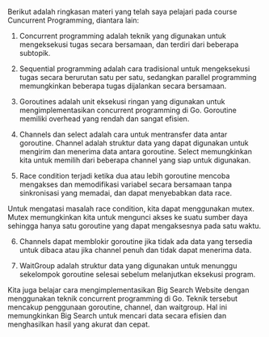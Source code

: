 Berikut adalah ringkasan materi yang telah saya pelajari pada course Cuncurrent Programming, diantara lain:


1. Concurrent programming adalah teknik yang digunakan untuk mengeksekusi tugas secara bersamaan, dan terdiri dari beberapa subtopik.

2. Sequential programming adalah cara tradisional untuk mengeksekusi tugas secara berurutan satu per satu, sedangkan parallel programming memungkinkan beberapa tugas dijalankan secara bersamaan.

3. Goroutines adalah unit eksekusi ringan yang digunakan untuk mengimplementasikan concurrent programming di Go. Goroutine memiliki overhead yang rendah dan sangat efisien.

4. Channels dan select adalah cara untuk mentransfer data antar goroutine. Channel adalah struktur data yang dapat digunakan untuk mengirim dan menerima data antara goroutine. Select memungkinkan kita untuk memilih dari beberapa channel yang siap untuk digunakan.

5. Race condition terjadi ketika dua atau lebih goroutine mencoba mengakses dan memodifikasi variabel secara bersamaan tanpa sinkronisasi yang memadai, dan dapat menyebabkan data race.

Untuk mengatasi masalah race condition, kita dapat menggunakan mutex. Mutex memungkinkan kita untuk mengunci akses ke suatu sumber daya sehingga hanya satu goroutine yang dapat mengaksesnya pada satu waktu.

6. Channels dapat memblokir goroutine jika tidak ada data yang tersedia untuk dibaca atau jika channel penuh dan tidak dapat menerima data.

7. WaitGroup adalah struktur data yang digunakan untuk menunggu sekelompok goroutine selesai sebelum melanjutkan eksekusi program.

Kita juga belajar cara mengimplementasikan Big Search Website dengan menggunakan teknik concurrent programming di Go. Teknik tersebut mencakup penggunaan goroutine, channel, dan waitgroup. Hal ini memungkinkan Big Search untuk mencari data secara efisien dan menghasilkan hasil yang akurat dan cepat.